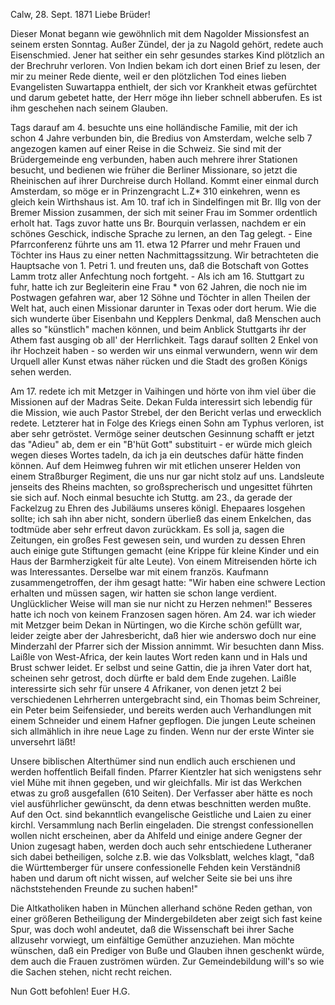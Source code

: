  Calw, 28. Sept. 1871
Liebe Brüder!

Dieser Monat begann wie gewöhnlich mit dem Nagolder Missionsfest an seinem ersten Sonntag. Außer Zündel, der ja zu Nagold gehört, redete auch Eisenschmied. Jener hat seither ein sehr gesundes starkes Kind plötzlich an der Brechruhr verloren. Von Indien bekam ich dort einen Brief zu lesen, der mir zu meiner Rede diente, weil er den plötzlichen Tod eines lieben Evangelisten Suwartappa enthielt, der sich vor Krankheit etwas gefürchtet und darum gebetet hatte, der Herr möge ihn lieber schnell abberufen. Es ist ihm geschehen nach seinem Glauben.

Tags darauf am 4. besuchte uns eine holländische Familie, mit der ich schon 4 Jahre verbunden bin, die Bredius von Amsterdam, welche selb 7 angezogen kamen auf einer Reise in die Schweiz. Sie sind mit der Brüdergemeinde eng verbunden, haben auch mehrere ihrer Stationen besucht, und bedienen wie früher die Berliner Missionare, so jetzt die Rheinischen auf ihrer Durchreise durch Holland. Kommt einer einmal durch Amsterdam, so möge er in Prinzengracht L.Z* 310 einkehren, wenn es gleich kein Wirthshaus ist. 
Am 10. traf ich in Sindelfingen mit Br. Illg von der Bremer Mission zusammen, der sich mit seiner Frau im Sommer ordentlich erholt hat. Tags zuvor hatte uns Br. Bourquin verlassen, nachdem er ein schönes Geschick, indische Sprache zu lernen, an den Tag gelegt. - Eine Pfarrconferenz führte uns am 11. etwa 12 Pfarrer und mehr Frauen und Töchter ins Haus zu einer netten Nachmittagssitzung. Wir betrachteten die Hauptsache von 1. Petri 1. und freuten uns, daß die Botschaft von Gottes Lamm trotz aller Anfechtung noch fortgeht. - Als ich am 16. Stuttgart zu fuhr, hatte ich zur Begleiterin eine Frau <Koch von Hornberg>* von 62 Jahren, die noch nie im Postwagen gefahren war, aber 12 Söhne und Töchter in allen Theilen der Welt hat, auch einen Missionar darunter in Texas oder dort herum. Wie die sich wunderte über Eisenbahn und Kepplers Denkmal, daß Menschen auch alles so "künstlich" machen können, und beim Anblick Stuttgarts ihr der Athem fast ausging ob all' der Herrlichkeit. Tags darauf sollten 2 Enkel von ihr Hochzeit haben - so werden wir uns einmal verwundern, wenn wir dem Urquell aller Kunst etwas näher rücken und die Stadt des großen Königs sehen werden.

Am 17. redete ich mit Metzger in Vaihingen und hörte von ihm viel über die Missionen auf der Madras Seite. Dekan Fulda interessirt sich lebendig für die Mission, wie auch Pastor Strebel, der den Bericht verlas und erwecklich redete. Letzterer hat in Folge des Kriegs einen Sohn am Typhus verloren, ist aber sehr getröstet. Vermöge seiner deutschen Gesinnung schafft er jetzt das "Adieu" ab, dem er ein "B'hüt Gott" substituirt - er würde mich gleich wegen dieses Wortes tadeln, da ich ja ein deutsches dafür hätte finden können. Auf dem Heimweg fuhren wir mit etlichen unserer Helden von einem Straßburger Regiment, die uns nur gar nicht stolz auf uns. Landsleute jenseits des Rheins machten, so großsprecherisch und ungesittet führten sie sich auf. Noch einmal besuchte ich Stuttg. am 23., da gerade der Fackelzug zu Ehren des Jubiläums unseres königl. Ehepaares losgehen sollte; ich sah ihn aber nicht, sondern überließ das einem Enkelchen, das todtmüde aber sehr erfreut davon zurückkam. Es soll ja, sagen die Zeitungen, ein großes Fest gewesen sein, und wurden zu dessen Ehren auch einige gute Stiftungen gemacht (eine Krippe für kleine Kinder und ein Haus der Barmherzigkeit für alte Leute). Von einem Mitreisenden hörte ich was Interessantes. Derselbe war mit einem französ. Kaufmann zusammengetroffen, der ihm gesagt hatte: "Wir haben eine schwere Lection erhalten und müssen sagen, wir hatten sie schon lange verdient. Unglücklicher Weise will man sie nur nicht zu Herzen nehmen!" Besseres hatte ich noch von keinem Franzosen sagen hören. 
Am 24. war ich wieder mit Metzger beim Dekan in Nürtingen, wo die Kirche schön gefüllt war, leider zeigte aber der Jahresbericht, daß hier wie anderswo doch nur eine Minderzahl der Pfarrer sich der Mission annimmt. Wir besuchten dann Miss. Laißle von West-Africa, der kein lautes Wort reden kann und in Hals und Brust schwer leidet. Er selbst und seine Gattin, die ja ihren Vater dort hat, scheinen sehr getrost, doch dürfte er bald dem Ende zugehen. Laißle interessirte sich sehr für unsere 4 Afrikaner, von denen jetzt 2 bei verschiedenen Lehrherren untergebracht sind, ein Thomas beim Schreiner, ein Peter beim Seifensieder, und bereits werden auch Verhandlungen mit einem Schneider und einem Hafner gepflogen. Die jungen Leute scheinen sich allmählich in ihre neue Lage zu finden. Wenn nur der erste Winter sie unversehrt läßt!

Unsere biblischen Alterthümer sind nun endlich auch erschienen und werden hoffentlich Beifall finden. Pfarrer Kientzler hat sich wenigstens sehr viel Mühe mit ihnen gegeben, und wir gleichfalls. Mir ist das Werkchen etwas zu groß ausgefallen (610 Seiten). Der Verfasser aber hätte es noch viel ausführlicher gewünscht, da denn etwas beschnitten werden mußte. 
Auf den Oct. sind bekanntlich evangelische Geistliche und Laien zu einer kirchl. Versammlung nach Berlin eingeladen. Die strengst confessionellen wollen nicht erscheinen, aber da Ahlfeld und einige andere Gegner der Union zugesagt haben, werden doch auch sehr entschiedene Lutheraner sich dabei betheiligen, solche z.B. wie das Volksblatt, welches klagt, "daß die Württemberger für unsere confessionelle Fehden kein Verständniß haben und darum oft nicht wissen, auf welcher Seite sie bei uns ihre nächststehenden Freunde zu suchen haben!"

Die Altkatholiken haben in München allerhand schöne Reden gethan, von einer größeren Betheiligung der Mindergebildeten aber zeigt sich fast keine Spur, was doch wohl andeutet, daß die Wissenschaft bei ihrer Sache allzusehr vorwiegt, um einfältige Gemüther anzuziehen. Man möchte wünschen, daß ein Prediger von Buße und Glauben ihnen geschenkt würde, dem auch die Frauen zuströmen würden. Zur Gemeindebildung will's so wie die Sachen stehen, nicht recht reichen.

Nun Gott befohlen!
 Euer H.G.
